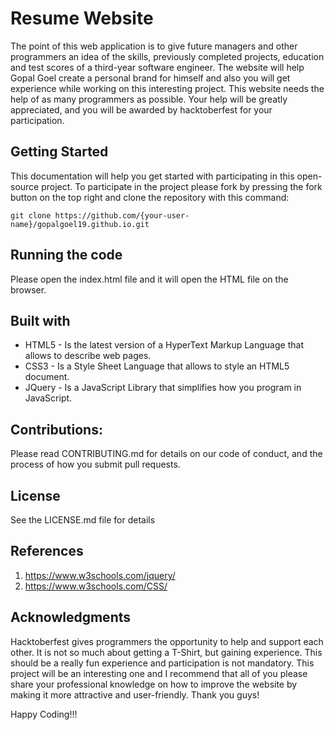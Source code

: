 
Resume Website
=

The point of this web application is to give future managers and other programmers an idea of the skills,
previously completed projects, education and test scores of a third-year software engineer. 
The website will help Gopal Goel create a personal brand for himself and also you will get experience while 
working on this interesting project. This website needs the help of as many programmers as possible. 
Your help will be greatly appreciated, and you will be awarded by hacktoberfest for your participation.

Getting Started
-
This documentation will help you get started with participating in this open-source project.
To participate in the project please fork by pressing the fork button on the top right and clone the 
repository with this command:  
        
    git clone https://github.com/{your-user-name}/gopalgoel19.github.io.git

Running the code
-
Please open the index.html file and it will open the HTML file on the browser.

Built with
-
* HTML5 - Is the latest version of a HyperText Markup Language that allows to describe web pages.  
* CSS3 - Is a Style Sheet Language that allows to style an HTML5 document.  
* JQuery - Is a JavaScript Library that simplifies how you program in JavaScript.  

Contributions:
-
Please read CONTRIBUTING.md for details on our code of conduct, and the process of how you submit pull requests.

License
-
See the LICENSE.md file for details

References
-
1. https://www.w3schools.com/jquery/  
2. https://www.w3schools.com/CSS/

Acknowledgments
-
Hacktoberfest gives programmers the opportunity to help and support each other. It is not so much about getting a T-Shirt,
but gaining experience. This should be a really fun experience and participation is not mandatory. This project will be an interesting one and I recommend that all of you please share your professional knowledge on how to improve the website by making it more attractive and user-friendly. Thank you guys!

Happy Coding!!!
